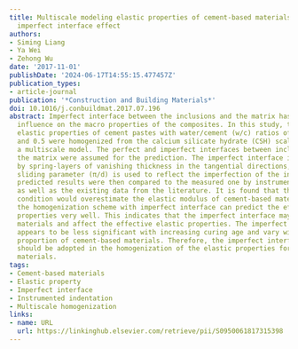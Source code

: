 ```yaml
---
title: Multiscale modeling elastic properties of cement-based materials considering
  imperfect interface effect
authors:
- Siming Liang
- Ya Wei
- Zehong Wu
date: '2017-11-01'
publishDate: '2024-06-17T14:55:15.477457Z'
publication_types:
- article-journal
publication: '*Construction and Building Materials*'
doi: 10.1016/j.conbuildmat.2017.07.196
abstract: Imperfect interface between the inclusions and the matrix has a significant
  influence on the macro properties of the composites. In this study, the effective
  elastic properties of cement pastes with water/cement (w/c) ratios of 0.3, 0.4,
  and 0.5 were homogenized from the calcium silicate hydrate (CSH) scale based on
  a multiscale model. The perfect and imperfect interfaces between inclusions and
  the matrix were assumed for the prediction. The imperfect interface is characterized
  by spring-layers of vanishing thickness in the tangential directions, and an interface
  sliding parameter (π/d) is used to reflect the imperfection of the interfaces. The
  predicted results were then compared to the measured one by instrumented indentation
  as well as the existing data from the literature. It is found that the perfect interface
  condition would overestimate the elastic modulus of cement-based materials. However,
  the homogenization scheme with imperfect interface can predict the effective elastic
  properties very well. This indicates that the imperfect interface may exist in cement-based
  materials and affect the effective elastic properties. The imperfect interface effect
  appears to be less significant with increasing curing age and vary with the mix
  proportion of cement-based materials. Therefore, the imperfect interface conditions
  should be adopted in the homogenization of the elastic properties for cement-based
  materials.
tags:
- Cement-based materials
- Elastic property
- Imperfect interface
- Instrumented indentation
- Multiscale homogenization
links:
- name: URL
  url: https://linkinghub.elsevier.com/retrieve/pii/S0950061817315398
---
```

